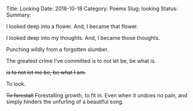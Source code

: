 Title: Looking
Date: 2018-10-18
Category: Poems
Slug: looking
Status: 
Summary:

<div class="post-poem">
I looked deep
into a flower.
And,
I became 
that flower.

I looked deep 
into my thoughts.
And, I 
became
those thoughts.

Punching wildly
from a 
forgotten slumber.

The greatest crime 
I've committed
is to not let be,
be what is.

<s>is to not let me be,
be what I am.</s>

To look.

<s>To forestall</s>
Forestalling
growth,
to fit in.
Even when 
it undoes
no pain, and
simply hinders
the unfurling
of a beautiful song.
</div>

